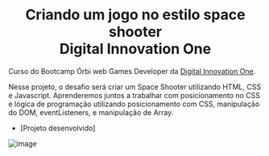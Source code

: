 <!--About session-->
<h1 align="center">Criando um jogo no estilo space shooter<br>Digital Innovation One</h1>

Curso do Bootcamp Órbi web Games Developer da [Digital Innovation One](https://digitalinnovation.one/).

Nesse projeto, o desafio será criar um Space Shooter utilizando HTML, CSS e Javascript. Aprenderemos juntos a trabalhar com posicionamento no CSS e lógica de programação utilizando posicionamento com CSS, manipulação do DOM, eventListeners, e manipulação de Array.

- [Projeto desenvolvido]

![image](https://user-images.githubusercontent.com/78986028/163030787-fb0db2ac-57fc-45eb-a1d8-d2f521bd0dd1.png)


